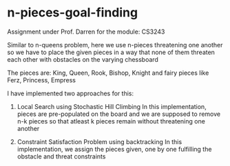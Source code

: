 # n-pieces-goal-finding

Assignment under Prof. Darren for the module: CS3243

Similar to n-queens problem, here we use n-pieces threatening one another so we have to place the given pieces in a way that none of them threaten each other with obstacles on the varying chessboard

The pieces are: King, Queen, Rook, Bishop, Knight and fairy pieces like Ferz, Princess, Empress

I have implemented two approaches for this:

1. Local Search using Stochastic Hill Climbing
In this implementation, pieces are pre-populated on the board and we are supposed to remove n-k pieces so that atleast k pieces remain without threatening one another

2. Constraint Satisfaction Problem using backtracking
In this implementation, we assign the pieces given, one by one fulfilling the obstacle and threat constraints 

